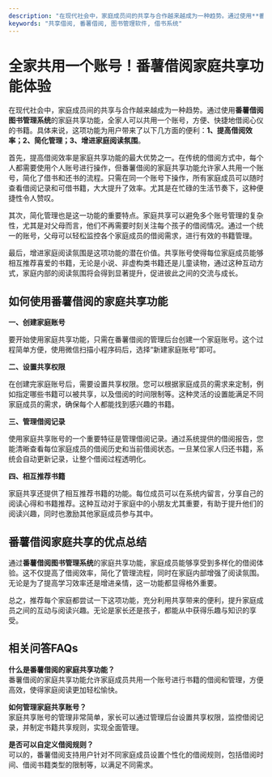 ```yaml
---
description: "在现代社会中，家庭成员间的共享与合作越来越成为一种趋势。通过使用**番薯借阅图书管理系统**的家庭共享功能，全家人可以共用一个账号，方便、快捷地借阅心仪的书籍。具体来说，这项功能为用户带来了以下几方面的便利：**1、提高借阅效率；2、简化管理；3、增进家庭阅读氛围**。"
keywords: "共享借阅, 番薯借阅, 图书管理软件, 借书系统"
---
```

# 全家共用一个账号！番薯借阅家庭共享功能体验

在现代社会中，家庭成员间的共享与合作越来越成为一种趋势。通过使用**番薯借阅图书管理系统**的家庭共享功能，全家人可以共用一个账号，方便、快捷地借阅心仪的书籍。具体来说，这项功能为用户带来了以下几方面的便利：**1、提高借阅效率；2、简化管理；3、增进家庭阅读氛围**。

首先，提高借阅效率是家庭共享功能的最大优势之一。在传统的借阅方式中，每个人都需要使用个人账号进行操作，但番薯借阅的家庭共享功能允许家人共用一个账号，简化了借书和还书的流程。只需在同一个账号下操作，所有家庭成员可以随时查看借阅记录和可借书籍，大大提升了效率。尤其是在忙碌的生活节奏下，这种便捷性令人赞叹。

其次，简化管理也是这一功能的重要特点。家庭共享可以避免多个账号管理的复杂性，尤其是对父母而言，他们不再需要时刻关注每个孩子的借阅情况。通过一个统一的账号，父母可以轻松监控各个家庭成员的借阅需求，进行有效的书籍管理。

最后，增进家庭阅读氛围是这项功能的潜在价值。共享账号使得每位家庭成员能够相互推荐喜爱的书籍，无论是小说、非虚构类书籍还是儿童读物，通过这种互动方式，家庭内部的阅读氛围将会得到显著提升，促进彼此之间的交流与成长。

## 如何使用番薯借阅的家庭共享功能

**一、创建家庭账号**

要开始使用家庭共享功能，只需在番薯借阅的管理后台创建一个家庭账号。这个过程简单方便，使用微信扫描小程序码后，选择“新建家庭账号”即可。

**二、设置共享权限**

在创建完家庭账号后，需要设置共享权限。您可以根据家庭成员的需求来定制，例如指定哪些书籍可以被共享，以及借阅的时间限制等。这种灵活的设置能满足不同家庭成员的需求，确保每个人都能找到感兴趣的书籍。

**三、管理借阅记录**

使用家庭共享账号的一个重要特征是管理借阅记录。通过系统提供的借阅报告，您能清晰查看每位家庭成员的借阅历史和当前借阅状态。一旦某位家人归还书籍，系统会自动更新记录，让整个借阅过程透明化。

**四、相互推荐书籍**

家庭共享还提供了相互推荐书籍的功能。每位成员可以在系统内留言，分享自己的阅读心得和书籍推荐。这种互动对于家庭中的小朋友尤其重要，有助于提升他们的阅读兴趣，同时也激励其他家庭成员参与其中。

## 番薯借阅家庭共享的优点总结

通过**番薯借阅图书管理系统**的家庭共享功能，家庭成员能够享受到多样化的借阅体验。这不仅提高了借阅效率，简化了管理流程，同时在家庭内部增强了阅读氛围。无论是为了提高学习效率还是增进亲情，这一功能都显得格外重要。

总之，推荐每个家庭都尝试一下这项功能，充分利用共享带来的便利，提升家庭成员之间的互动与阅读兴趣。无论是家长还是孩子，都能从中获得乐趣与知识的享受。

## 相关问答FAQs

**什么是番薯借阅的家庭共享功能？**  
番薯借阅的家庭共享功能允许家庭成员共用一个账号进行书籍的借阅和管理，方便高效，使得家庭阅读更加轻松愉快。

**如何管理家庭共享账号？**  
家庭共享账号的管理非常简单，家长可以通过管理后台设置共享权限，监控借阅记录，并制定书籍共享规则，实现全面管理。

**是否可以自定义借阅规则？**  
可以的，番薯借阅支持用户针对不同家庭成员设置个性化的借阅规则，包括借阅时间、借阅书籍类型的限制等，以满足不同需求。
